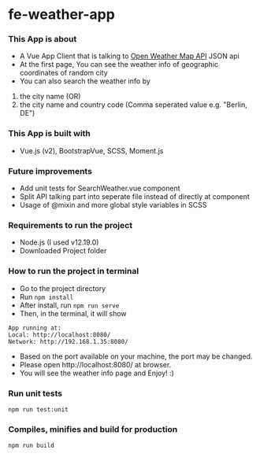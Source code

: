 # fe-weather-app

### This App is about
- A Vue App Client that is talking to [Open Weather Map API](http://openweathermap.org/API#weather) JSON api
- At the first page, You can see the weather info of geographic coordinates of random city
- You can also search the weather info by 
1. the city name (OR)
2. the city name and country code (Comma seperated value e.g. "Berlin, DE")

### This App is built with
- Vue.js (v2), BootstrapVue, SCSS, Moment.js

### Future improvements
- Add unit tests for SearchWeather.vue component
- Split API talking part into seperate file instead of directly at component
- Usage of @mixin and more global style variables in SCSS

### Requirements to run the project
- Node.js (I used v12.19.0)
- Downloaded Project folder

### How to run the project in terminal
- Go to the project directory 
- Run `npm install`
- After install, run `npm run serve`
- Then, in the terminal, it will show
```
App running ​at:
​Local:​ ​http:​//localhost:8080/ ​
Network:​ ​http:​//192.168.1.35:8080/
```
- Based on the port available on your machine, the port may be changed.
- Please open ​http://localhost:8080/​ at browser.
- You will see the weather info page and Enjoy! :)

### Run unit tests
```
npm run test:unit
```

### Compiles, minifies and build for production
```
npm run build
```
